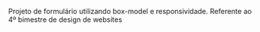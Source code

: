 Projeto de formulário utilizando box-model e responsividade. Referente ao 4º bimestre de design de websites
